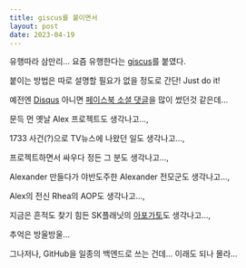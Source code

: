 ```yaml
---
title: giscus를 붙이면서
layout: post
date: 2023-04-19
---
```


유행따라 삼만리... 요즘 유행한다는 [giscus](https://giscus.app/)를 붙였다.

붙이는 방법은 따로 설명할 필요가 없을 정도로 간단! Just do it!

예전엔 [Disqus](https://disqus.com/) 아니면  [페이스북 소셜 댓글](https://developers.facebook.com/docs/plugins/comments/)을 많이 썼던것 같은데...


문득 먼 옛날 Alex 프로젝트도 생각나고...,

1733 사건(?)으로 TV뉴스에 나왔던 일도 생각나고...,

프로젝트하면서 싸우다 정든 그 분도 생각나고...,

Alexander 만들다가 야반도주한 Alexander 전모군도 생각나고...,

Alex의 전신 Rhea의 AOP도 생각나고...,

지금은 흔적도 찾기 힘든 SK플래닛의 [아포가토](https://www.bloter.net/news/articleView.html?idxno=15178)도 생각나고...,

추억은 방울방울...


그나저나, GitHub을 일종의 백엔드로 쓰는 건데... 이래도 되나 몰라...
